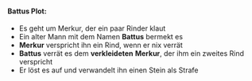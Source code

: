 #### Battus Plot:

-   Es geht um Merkur, der ein paar Rinder klaut
-   Ein alter Mann mit dem Namen **Battus** bermekt es
-   **Merkur** verspricht ihn ein Rind, wenn er nix verrät
-   **Battus** verrät es dem **verkleideten** **Merkur**, der ihm ein zweites Rind verspricht
-   Er löst es auf und verwandelt ihn einen Stein als Strafe
